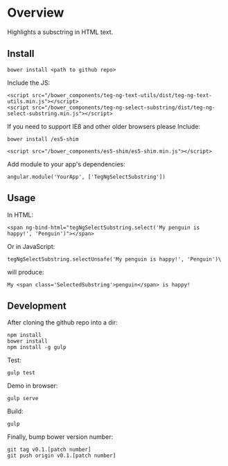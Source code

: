 # Overview

Highlights a subsctring in HTML text.

## Install

    bower install <path to github repo>

Include the JS:

    <script src="/bower_components/teg-ng-text-utils/dist/teg-ng-text-utils.min.js"></script>
    <script src="/bower_components/teg-ng-select-substring/dist/teg-ng-select-substring.min.js"></script>

If you need to support IE8 and other older browsers please Include:

    bower install /es5-shim

    <script src="/bower_components/es5-shim/es5-shim.min.js"></script>

Add module to your app's dependencies:

    angular.module('YourApp', ['TegNgSelectSubstring'])

## Usage

In HTML:

    <span ng-bind-html="tegNgSelectSubstring.select('My penguin is happy!', 'Penguin')"></span>

Or in JavaScript:

    tegNgSelectSubstring.selectUnsafe('My penguin is happy!', 'Penguin')\


will produce:

    My <span class='SelectedSubstring'>penguin</span> is happy!


## Development

After cloning the github repo into a dir:

    npm install
    bower install
    npm install -g gulp

Test:

    gulp test

Demo in browser:

    gulp serve

Build:

    gulp

Finally, bump bower version number:

    git tag v0.1.[patch number]
    git push origin v0.1.[patch number]



